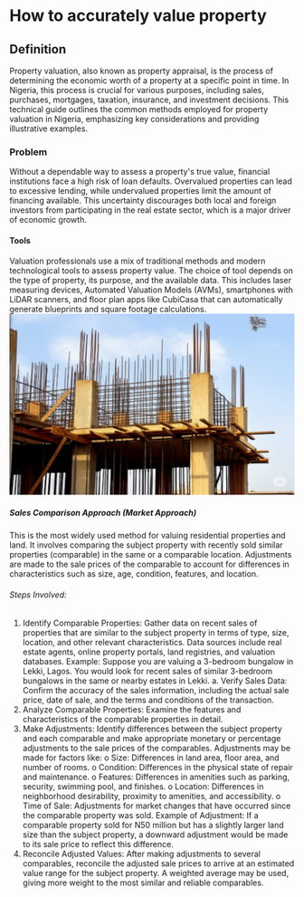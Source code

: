 # How to accurately value property
## Definition
Property valuation, also known as property appraisal, is the process of determining the economic worth of a property at a specific point in time. In Nigeria, this process is crucial for various purposes, including sales, purchases, mortgages, taxation, insurance, and investment decisions. This technical guide outlines the common methods employed for property valuation in Nigeria, emphasizing key considerations and providing illustrative examples.
### Problem
 Without a dependable way to assess a property's true value, financial institutions face a high risk of loan defaults. Overvalued properties can lead to excessive lending, while undervalued properties limit the amount of financing available. This uncertainty discourages both local and foreign investors from participating in the real estate sector, which is a major driver of economic growth.
 #### Tools
 Valuation professionals use a mix of traditional methods and modern technological tools to assess property value. The choice of tool depends on the type of property, its purpose, and the available data. This includes laser measuring devices, Automated Valuation Models (AVMs), smartphones with LiDAR scanners, and floor plan apps like CubiCasa that can automatically generate blueprints and square footage calculations. 
![image alt](https://raw.githubusercontent.com/OgbecheRuth/Property-Valuation/42aad539353b05ccaccb4c50dc9478c830296b3a/1755289705647.jpg) 
##### Sales Comparison Approach (Market Approach)
This is the most widely used method for valuing residential properties and land. It involves comparing the subject property with recently sold similar properties (comparable) in the same or a comparable location. Adjustments are made to the sale prices of the comparable to account for differences in characteristics such as size, age, condition, features, and location.
###### Steps Involved:

1.	Identify Comparable Properties: Gather data on recent sales of properties that are similar to the subject property in terms of type, size, location, and other relevant characteristics. Data sources include real estate agents, online property portals, land registries, and valuation databases. Example: Suppose you are valuing a 3-bedroom bungalow in Lekki, Lagos. You would look for recent sales of similar 3-bedroom bungalows in the same or nearby estates in Lekki.
a.	Verify Sales Data: Confirm the accuracy of the sales information, including the actual sale price, date of sale, and the terms and conditions of the transaction.
2.	Analyze Comparable Properties: Examine the features and characteristics of the comparable properties in detail.
3.	Make Adjustments: Identify differences between the subject property and each comparable and make appropriate monetary or percentage adjustments to the sale prices of the comparables. Adjustments may be made for factors like:
o	Size: Differences in land area, floor area, and number of rooms.
o	Condition: Differences in the physical state of repair and maintenance.
o	Features: Differences in amenities such as parking, security, swimming pool, and finishes.
o	Location: Differences in neighborhood desirability, proximity to amenities, and accessibility.
o	Time of Sale: Adjustments for market changes that have occurred since the comparable property was sold.
Example of Adjustment: If a comparable property sold for N50 million but has a slightly larger land size than the subject property, a downward adjustment would be made to its sale price to reflect this difference.
4.	Reconcile Adjusted Values: After making adjustments to several comparables, reconcile the adjusted sale prices to arrive at an estimated value range for the subject property. A weighted average may be used, giving more weight to the most similar and reliable comparables.
